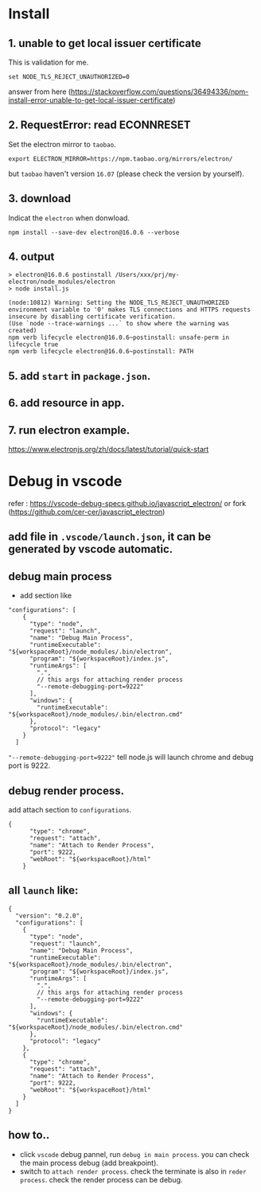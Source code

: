 # Install

## 1. unable to get local issuer certificate
This is validation for me.
```
set NODE_TLS_REJECT_UNAUTHORIZED=0
```
answer from here (https://stackoverflow.com/questions/36494336/npm-install-error-unable-to-get-local-issuer-certificate)

## 2. RequestError: read ECONNRESET

Set the electron mirror to `taobao`.
```
export ELECTRON_MIRROR=https://npm.taobao.org/mirrors/electron/
```
but `taobao` haven't version `16.07` (please check the version by yourself).

## 3. download
Indicat the `electron` when donwload.

```
npm install --save-dev electron@16.0.6 --verbose
```

## 4. output

```
> electron@16.0.6 postinstall /Users/xxx/prj/my-electron/node_modules/electron
> node install.js

(node:10812) Warning: Setting the NODE_TLS_REJECT_UNAUTHORIZED environment variable to '0' makes TLS connections and HTTPS requests insecure by disabling certificate verification.
(Use `node --trace-warnings ...` to show where the warning was created)
npm verb lifecycle electron@16.0.6~postinstall: unsafe-perm in lifecycle true
npm verb lifecycle electron@16.0.6~postinstall: PATH
```

## 5. add `start` in `package.json`.
## 6. add resource in app.
## 7. run electron example.
https://www.electronjs.org/zh/docs/latest/tutorial/quick-start


# Debug in vscode
refer : https://vscode-debug-specs.github.io/javascript_electron/ or fork (https://github.com/cer-cer/javascript_electron)
## add file in `.vscode/launch.json`, it can be generated by vscode automatic.
## debug main process
- add section like
```
"configurations": [
    {
      "type": "node",
      "request": "launch",
      "name": "Debug Main Process",
      "runtimeExecutable": "${workspaceRoot}/node_modules/.bin/electron",
      "program": "${workspaceRoot}/index.js",
      "runtimeArgs": [
        ".",
        // this args for attaching render process
        "--remote-debugging-port=9222"
      ],
      "windows": {
        "runtimeExecutable": "${workspaceRoot}/node_modules/.bin/electron.cmd"
      },
      "protocol": "legacy"
    }
  ]
```

`"--remote-debugging-port=9222"` tell node.js will launch chrome and debug port is 9222.

## debug render process.
add attach section to `configurations`.
```
{
      "type": "chrome",
      "request": "attach",
      "name": "Attach to Render Process",
      "port": 9222,
      "webRoot": "${workspaceRoot}/html"
    }
```

## all `launch` like:

```
{
  "version": "0.2.0",
  "configurations": [
    {
      "type": "node",
      "request": "launch",
      "name": "Debug Main Process",
      "runtimeExecutable": "${workspaceRoot}/node_modules/.bin/electron",
      "program": "${workspaceRoot}/index.js",
      "runtimeArgs": [
        ".",
        // this args for attaching render process
        "--remote-debugging-port=9222"
      ],
      "windows": {
        "runtimeExecutable": "${workspaceRoot}/node_modules/.bin/electron.cmd"
      },
      "protocol": "legacy"
    },
    {
      "type": "chrome",
      "request": "attach",
      "name": "Attach to Render Process",
      "port": 9222,
      "webRoot": "${workspaceRoot}/html"
    }
  ]
}
```

## how to..
- click `vscode` debug pannel, run `debug in main process`. you can check the main process debug (add breakpoint).
- switch to `attach render process`. check the terminate is also in `reder process`. check the render process can be debug.

